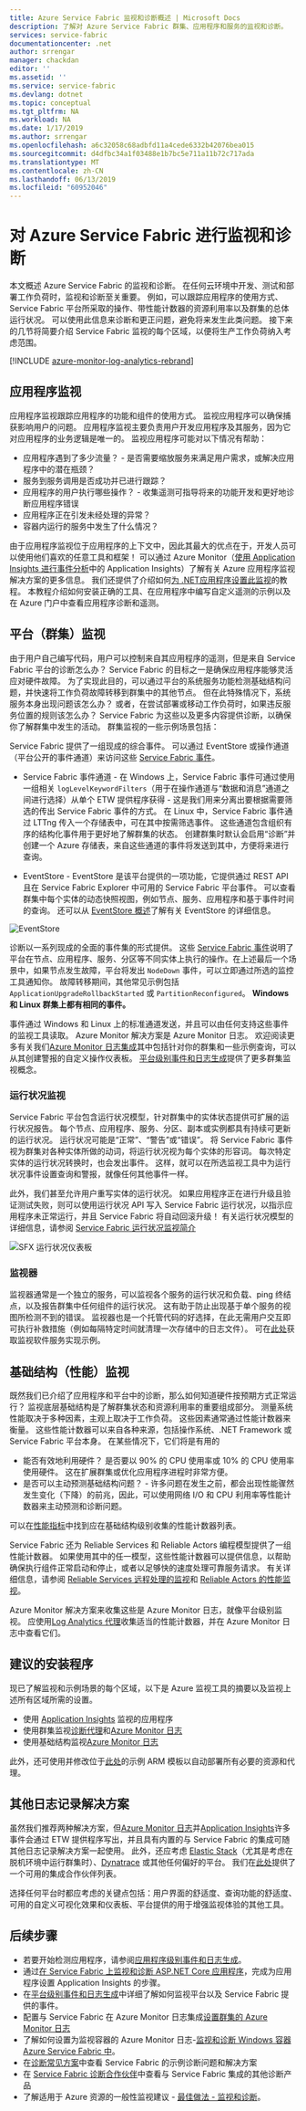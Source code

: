 ```yaml
---
title: Azure Service Fabric 监视和诊断概述 | Microsoft Docs
description: 了解对 Azure Service Fabric 群集、应用程序和服务的监视和诊断。
services: service-fabric
documentationcenter: .net
author: srrengar
manager: chackdan
editor: ''
ms.assetid: ''
ms.service: service-fabric
ms.devlang: dotnet
ms.topic: conceptual
ms.tgt_pltfrm: NA
ms.workload: NA
ms.date: 1/17/2019
ms.author: srrengar
ms.openlocfilehash: a6c32058c68adbfd11a4cede6332b42076bea015
ms.sourcegitcommit: d4dfbc34a1f03488e1b7bc5e711a11b72c717ada
ms.translationtype: MT
ms.contentlocale: zh-CN
ms.lasthandoff: 06/13/2019
ms.locfileid: "60952046"
---
```

# <a name="monitoring-and-diagnostics-for-azure-service-fabric"></a>对 Azure Service Fabric 进行监视和诊断

本文概述 Azure Service Fabric 的监视和诊断。 在任何云环境中开发、测试和部署工作负荷时，监视和诊断至关重要。 例如，可以跟踪应用程序的使用方式、Service Fabric 平台所采取的操作、带性能计数器的资源利用率以及群集的总体运行状况。 可以使用此信息来诊断和更正问题，避免将来发生此类问题。 接下来的几节将简要介绍 Service Fabric 监视的每个区域，以便将生产工作负荷纳入考虑范围。 

[!INCLUDE [azure-monitor-log-analytics-rebrand](../../includes/azure-monitor-log-analytics-rebrand.md)]

## <a name="application-monitoring"></a>应用程序监视
应用程序监视跟踪应用程序的功能和组件的使用方式。 监视应用程序可以确保捕获影响用户的问题。 应用程序监视主要负责用户开发应用程序及其服务，因为它对应用程序的业务逻辑是唯一的。 监视应用程序可能对以下情况有帮助：
* 应用程序遇到了多少流量？ - 是否需要缩放服务来满足用户需求，或解决应用程序中的潜在瓶颈？
* 服务到服务调用是否成功并已进行跟踪？
* 应用程序的用户执行哪些操作？ - 收集遥测可指导将来的功能开发和更好地诊断应用程序错误
* 应用程序正在引发未经处理的异常？ 
* 容器内运行的服务中发生了什么情况？

由于应用程序监视位于应用程序的上下文中，因此其最大的优点在于，开发人员可以使用他们喜欢的任意工具和框架！ 可以通过 Azure Monitor（[使用 Application Insights 进行事件分析](service-fabric-diagnostics-event-analysis-appinsights.md)中的 Application Insights）了解有关 Azure 应用程序监视解决方案的更多信息。
我们还提供了介绍如何[为 .NET应用程序设置此监视](service-fabric-tutorial-monitoring-aspnet.md)的教程。 本教程介绍如何安装正确的工具、在应用程序中编写自定义遥测的示例以及在 Azure 门户中查看应用程序诊断和遥测。 


## <a name="platform-cluster-monitoring"></a>平台（群集）监视
由于用户自己编写代码，用户可以控制来自其应用程序的遥测，但是来自 Service Fabric 平台的诊断怎么办？ Service Fabric 的目标之一是确保应用程序能够灵活应对硬件故障。 为了实现此目的，可以通过平台的系统服务功能检测基础结构问题，并快速将工作负荷故障转移到群集中的其他节点。 但在此特殊情况下，系统服务本身出现问题该怎么办？ 或者，在尝试部署或移动工作负荷时，如果违反服务位置的规则该怎么办？ Service Fabric 为这些以及更多内容提供诊断，以确保你了解群集中发生的活动。 群集监视的一些示例场景包括：

Service Fabric 提供了一组现成的综合事件。 可以通过 EventStore 或操作通道（平台公开的事件通道）来访问这些 [Service Fabric 事件](service-fabric-diagnostics-events.md)。 

* Service Fabric 事件通道 - 在 Windows 上，Service Fabric 事件可通过使用一组相关 `logLevelKeywordFilters`（用于在操作通道与“数据和消息”通道之间进行选择）从单个 ETW 提供程序获得 - 这是我们用来分离出要根据需要筛选的传出 Service Fabric 事件的方式。 在 Linux 中，Service Fabric 事件通过 LTTng 传入一个存储表中，可在其中按需筛选事件。 这些通道包含组织有序的结构化事件用于更好地了解群集的状态。 创建群集时默认会启用“诊断”并创建一个 Azure 存储表，来自这些通道的事件将发送到其中，方便将来进行查询。 

* EventStore - EventStore 是该平台提供的一项功能，它提供通过 REST API 且在 Service Fabric Explorer 中可用的 Service Fabric 平台事件。 可以查看群集中每个实体的动态快照视图，例如节点、服务、应用程序和基于事件时间的查询。 还可以从 [EventStore 概述](service-fabric-diagnostics-eventstore.md)了解有关 EventStore 的详细信息。    

![EventStore](media/service-fabric-diagnostics-overview/eventstore.png)

诊断以一系列现成的全面的事件集的形式提供。 这些 [Service Fabric 事件](service-fabric-diagnostics-events.md)说明了平台在节点、应用程序、服务、分区等不同实体上执行的操作。在上述最后一个场景中，如果节点发生故障，平台将发出 `NodeDown` 事件，可以立即通过所选的监控工具通知你。 故障转移期间，其他常见示例包括 `ApplicationUpgradeRollbackStarted` 或 `PartitionReconfigured`。 **Windows 和 Linux 群集上都有相同的事件。**

事件通过 Windows 和 Linux 上的标准通道发送，并且可以由任何支持这些事件的监视工具读取。 Azure Monitor 解决方案是 Azure Monitor 日志。 欢迎阅读更多有关我们[Azure Monitor 日志集成](service-fabric-diagnostics-event-analysis-oms.md)其中包括针对你的群集和一些示例查询，可以从其创建警报的自定义操作仪表板。 [平台级别事件和日志生成](service-fabric-diagnostics-event-generation-infra.md)提供了更多群集监视概念。

### <a name="health-monitoring"></a>运行状况监视
Service Fabric 平台包含运行状况模型，针对群集中的实体状态提供可扩展的运行状况报告。 每个节点、应用程序、服务、分区、副本或实例都具有持续可更新的运行状况。 运行状况可能是“正常”、“警告”或“错误”。 将 Service Fabric 事件视为群集对各种实体所做的动词，将运行状况视为每个实体的形容词。 每次特定实体的运行状况转换时，也会发出事件。 这样，就可以在所选监视工具中为运行状况事件设置查询和警报，就像任何其他事件一样。 

此外，我们甚至允许用户重写实体的运行状况。 如果应用程序正在进行升级且验证测试失败，则可以使用运行状况 API 写入 Service Fabric 运行状况，以指示应用程序未正常运行，并且 Service Fabric 将自动回滚升级！ 有关运行状况模型的详细信息，请参阅 [Service Fabric 运行状况监视简介](service-fabric-health-introduction.md)

![SFX 运行状况仪表板](media/service-fabric-diagnostics-overview/sfx-healthstatus.png)


### <a name="watchdogs"></a>监视器
监视器通常是一个独立的服务，可以监视各个服务的运行状况和负载、ping 终结点，以及报告群集中任何组件的运行状况。 这有助于防止出现基于单个服务的视图所检测不到的错误。 监视器也是一个托管代码的好选择，在此无需用户交互即可执行补救措施（例如每隔特定时间就清理一次存储中的日志文件）。 可在[此处](https://github.com/Azure-Samples/service-fabric-watchdog-service)获取监视软件服务实现示例。

## <a name="infrastructure-performance-monitoring"></a>基础结构（性能）监视
既然我们已介绍了应用程序和平台中的诊断，那么如何知道硬件按预期方式正常运行？ 监视底层基础结构是了解群集状态和资源利用率的重要组成部分。 测量系统性能取决于多种因素，主观上取决于工作负荷。 这些因素通常通过性能计数器来衡量。 这些性能计数器可以来自各种来源，包括操作系统、.NET Framework 或 Service Fabric 平台本身。 在某些情况下，它们将是有用的

* 能否有效地利用硬件？ 是否要以 90% 的 CPU 使用率或 10% 的 CPU 使用率使用硬件。 这在扩展群集或优化应用程序进程时非常方便。
* 是否可以主动预测基础结构问题？ - 许多问题在发生之前，都会出现性能骤然发生变化（下降）的前兆，因此，可以使用网络 I/O 和 CPU 利用率等性能计数器来主动预测和诊断问题。

可以在[性能指标](service-fabric-diagnostics-event-generation-perf.md)中找到应在基础结构级别收集的性能计数器列表。 

Service Fabric 还为 Reliable Services 和 Reliable Actors 编程模型提供了一组性能计数器。 如果使用其中的任一模型，这些性能计数器可以提供信息，以帮助确保执行组件正常启动和停止，或者以足够快的速度处理可靠服务请求。 有关详细信息，请参阅 [Reliable Services 远程处理的监视](service-fabric-reliable-serviceremoting-diagnostics.md#performance-counters)和 [Reliable Actors 的性能监视](service-fabric-reliable-actors-diagnostics.md#performance-counters)。 

Azure Monitor 解决方案来收集这些是 Azure Monitor 日志，就像平台级别监视。 应使用[Log Analytics 代理](service-fabric-diagnostics-oms-agent.md)收集适当的性能计数器，并在 Azure Monitor 日志中查看它们。

## <a name="recommended-setup"></a>建议的安装程序
现已了解监视和示例场景的每个区域，以下是 Azure 监视工具的摘要以及监视上述所有区域所需的设置。 

* 使用 [Application Insights](service-fabric-tutorial-monitoring-aspnet.md) 监视的应用程序
* 使用群集监视[诊断代理](service-fabric-diagnostics-event-aggregation-wad.md)和[Azure Monitor 日志](service-fabric-diagnostics-oms-setup.md)
* 使用基础结构监视[Azure Monitor 日志](service-fabric-diagnostics-oms-agent.md)

此外，还可使用并修改位于[此处](service-fabric-diagnostics-oms-setup.md#deploy-azure-monitor-logs-with-azure-resource-manager)的示例 ARM 模板以自动部署所有必要的资源和代理。 

## <a name="other-logging-solutions"></a>其他日志记录解决方案

虽然我们推荐两种解决方案，但[Azure Monitor 日志](service-fabric-diagnostics-event-analysis-oms.md)并[Application Insights](service-fabric-diagnostics-event-analysis-appinsights.md)许多事件会通过 ETW 提供程序写出，并且具有内置的与 Service Fabric 的集成可随其他日志记录解决方案一起使用。 此外，还应考虑 [Elastic Stack](https://www.elastic.co/products)（尤其是考虑在脱机环境中运行群集时）、[Dynatrace](https://www.dynatrace.com/) 或其他任何偏好的平台。 我们在[此处](service-fabric-diagnostics-partners.md)提供了一个可用的集成合作伙伴列表。

选择任何平台时都应考虑的关键点包括：用户界面的舒适度、查询功能的舒适度、可用的自定义可视化效果和仪表板、平台提供的用于增强监视体验的其他工具。 

## <a name="next-steps"></a>后续步骤

* 若要开始检测应用程序，请参阅[应用程序级别事件和日志生成](service-fabric-diagnostics-event-generation-app.md)。
* 通过[在 Service Fabric 上监视和诊断 ASP.NET Core 应用程序](service-fabric-tutorial-monitoring-aspnet.md)，完成为应用程序设置 Application Insights 的步骤。
* 在[平台级别事件和日志生成](service-fabric-diagnostics-event-generation-infra.md)中详细了解如何监视平台以及 Service Fabric 提供的事件。
* 配置与 Service Fabric 在 Azure Monitor 日志集成[设置群集的 Azure Monitor 日志](service-fabric-diagnostics-oms-setup.md)
* 了解如何设置为监视容器的 Azure Monitor 日志-[监视和诊断 Windows 容器 Azure Service Fabric 中](service-fabric-tutorial-monitoring-wincontainers.md)。
* 在[诊断常见方案](service-fabric-diagnostics-common-scenarios.md)中查看 Service Fabric 的示例诊断问题和解决方案
* 在 [Service Fabric 诊断合作伙伴](service-fabric-diagnostics-partners.md)中查看与 Service Fabric 集成的其他诊断产品
* 了解适用于 Azure 资源的一般性监视建议 - [最佳做法 - 监视和诊断](https://docs.microsoft.com/azure/architecture/best-practices/monitoring)。 